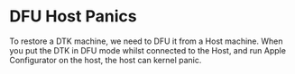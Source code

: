 # DFU Host Panics

To restore a DTK machine, we need to DFU it from a Host machine.
When you put the DTK in DFU mode whilst connected to the Host,
and run Apple Configurator on the host, the host can kernel panic.
